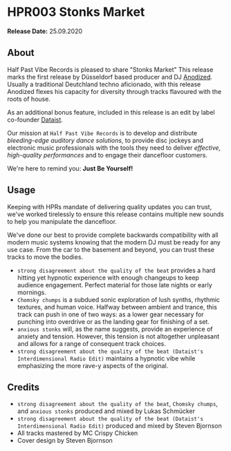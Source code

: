 # HPR003 Stonks Market

**Release Date:** 25.09.2020

## About
Half Past Vibe Records is pleased to share "Stonks Market"
This release marks the first release by Düsseldorf based producer and DJ [Anodized](https://soundcloud.com/anodize_d). Usually a traditional Deutchland techno aficionado, with this release Anodized flexes his capacity for diversity through tracks flavoured with the roots of house.

As an additional bonus feature, included in this release is an edit by label co-founder [Dataist](https://www.mixcloud.com/dataist/).

Our mission at `Half Past Vibe Records` is to develop and distribute *bleeding-edge auditory dance solutions*, to provide disc jockeys and electronic music professionals with the tools they need to deliver *effective, high-quality performances* and to engage their dancefloor customers.

We're here to remind you: **Just Be Yourself!**

## Usage
Keeping with HPRs mandate of delivering quality updates you can trust, we've worked tirelessly to ensure this release contains multiple new sounds to help you manipulate the dancefloor.

We've done our best to provide complete backwards compatibility with all modern music systems knowing that the modern DJ must be ready for any use case. From the car to the basement and beyond, you can trust these tracks to move the bodies.

* `strong disagreement about the quality of the beat` provides a hard hitting yet hypnotic experience with enough changeups to keep audience engagement. Perfect material for those late nights or early mornings.
* `Chomsky chumps` is a subdued sonic exploration of lush synths, rhythmic textures, and human voice. Halfway between ambient and trance, this track can push in one of two ways: as a lower gear necessary for punching into overdrive or as the landing gear for finishing of a set.
* `anxious stonks` will, as the name suggests, provide an experience of anxiety and tension. However, this tension is not altogether unpleasant and allows for a range of consequent track choices. 
* `strong disagreement about the quality of the beat (Dataist's Interdimensional Radio Edit)` maintains a hypnotic vibe while emphasizing the more rave-y aspects of the original.

## Credits
* `strong disagreement about the quality of the beat`, `Chomsky chumps`, and `anxious stonks` produced and mixed by Lukas Schmücker
* `strong disagreement about the quality of the beat (Dataist's Interdimensional Radio Edit)` produced and mixed by Steven Bjornson
* All tracks mastered by MC Crispy Chicken
* Cover design by Steven Bjornson
